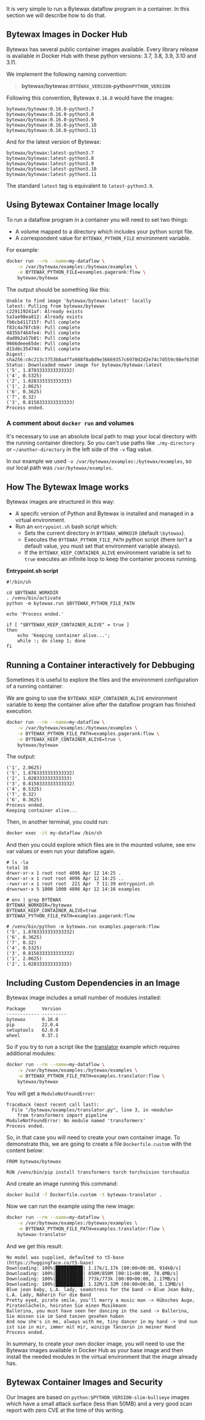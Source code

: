 It is very simple to run a Bytewax dataflow program in a container. In this section we will describe how to do that.

## Bytewax Images in Docker Hub

Bytewax has several public container images available. Every library release is available in Docker Hub with these python versions: 3.7, 3.8, 3.9, 3.10 and 3.11.

We implement the following naming convention:

>**bytewax/bytewax:`BYTEWAX_VERSION`-python`PYTHON_VERSION`**

Following this convention, Bytewax `0.16.0` would have the images:
```
bytewax/bytewax:0.16.0-python3.7
bytewax/bytewax:0.16.0-python3.8
bytewax/bytewax:0.16.0-python3.9
bytewax/bytewax:0.16.0-python3.10
bytewax/bytewax:0.16.0-python3.11
```

And for the latest version of Bytewax:
```
bytewax/bytewax:latest-python3.7
bytewax/bytewax:latest-python3.8
bytewax/bytewax:latest-python3.9
bytewax/bytewax:latest-python3.10
bytewax/bytewax:latest-python3.11
```

The standard `latest` tag is equivalent to `latest-python3.9`.

## Using Bytewax Container Image locally

To run a dataflow program in a container you will need to set two things:
- A volume mapped to a directory which includes your python script file.
- A correspondent value for `BYTEWAX_PYTHON_FILE` environment variable.

For example:

```bash
docker run --rm --name=my-dataflow \
    -v /var/bytewax/examples:/bytewax/examples \
    -e BYTEWAX_PYTHON_FILE=examples.pagerank:flow \
    bytewax/bytewax
```
The output should be something like this:
```
Unable to find image 'bytewax/bytewax:latest' locally
latest: Pulling from bytewax/bytewax
c229119241af: Already exists
5a3ae98ea812: Already exists
fb6cb411715f: Pull complete
f83c4a78fcb9: Pull complete
4835b7464fe4: Pull complete
dad0b2a57b01: Pull complete
9666deee65de: Pull complete
d15d6c35474d: Pull complete
Digest: sha256:c6c213c3753b8a4ffa988f8a8d9e36669357c6970d2d2e74c7d559c98ef63589
Status: Downloaded newer image for bytewax/bytewax:latest
('5', 1.8783333333333332)
('4', 0.5325)
('2', 1.028333333333333)
('1', 2.0625)
('6', 0.3625)
('7', 0.32)
('3', 0.8158333333333333)
Process ended.
```

### A comment about `docker run` and volumes

It's necessary to use an absolute local path to map your local directory with the running container directory. So you can't use paths like `./my-directory` or `~/another-directory` in the left side of the `-v` flag value.

In our example we used `-v /var/bytewax/examples:/bytewax/examples`, so our local path was `/var/bytewax/examples`.

## How The Bytewax Image works

Bytewax images are structured in this way:
- A specifc version of Python and Bytewax is installed and managed in a virtual environment.
- Run an `entrypoint.sh` bash script which:
    - Sets the current directory in `BYTEWAX_WORKDIR` (default `\bytewax`).
    - Executes the `BYTEWAX_PYTHON_FILE_PATH` python script (there isn't a default value, you must set that environment variable always).
    - If the `BYTEWAX_KEEP_CONTAINER_ALIVE` environment variable is set to `true` executes an infinite loop to keep the container process running.

**Entrypoint.sh script**
```
#!/bin/sh

cd $BYTEWAX_WORKDIR
. /venv/bin/activate
python -m bytewax.run $BYTEWAX_PYTHON_FILE_PATH

echo 'Process ended.'

if [ "$BYTEWAX_KEEP_CONTAINER_ALIVE" = true ]
then
    echo 'Keeping container alive...';
    while :; do sleep 1; done
fi
```

## Running a Container interactively for Debbuging

Sometimes it is useful to explore the files and the environment configuration of a running container.

We are going to use the `BYTEWAX_KEEP_CONTAINER_ALIVE` environment variable to keep the container alive after the dataflow program has finished execution.

```bash
docker run --rm --name=my-dataflow \
    -v /var/bytewax/examples:/bytewax/examples \
    -e BYTEWAX_PYTHON_FILE_PATH=examples.pagerank:flow \
    -e BYTEWAX_KEEP_CONTAINER_ALIVE=true \
    bytewax/bytewax
```

The output:
```
('1', 2.0625)
('5', 1.8783333333333332)
('2', 1.028333333333333)
('3', 0.8158333333333332)
('4', 0.5325)
('7', 0.32)
('6', 0.3625)
Process ended.
Keeping container alive...
```

Then, in another terminal, you could run:

```bash
docker exec -it my-dataflow /bin/sh
```

And then you could explore which files are in the mounted volume, see env var values or even run your dataflow again.

```
# ls -la
total 16
drwxr-xr-x 1 root root 4096 Apr 12 14:25 .
drwxr-xr-x 1 root root 4096 Apr 12 14:25 ..
-rwxr-xr-x 1 root root  221 Apr  7 11:39 entrypoint.sh
drwxrwxr-x 5 1000 1000 4096 Apr 12 14:16 examples

# env | grep BYTEWAX
BYTEWAX_WORKDIR=/bytewax
BYTEWAX_KEEP_CONTAINER_ALIVE=true
BYTEWAX_PYTHON_FILE_PATH=examples.pagerank:flow

# /venv/bin/python -m bytewax.run examples.pagerank:flow
('5', 1.8783333333333332)
('6', 0.3625)
('7', 0.32)
('4', 0.5325)
('3', 0.8158333333333332)
('1', 2.0625)
('2', 1.028333333333333)
```

## Including Custom Dependencies in an Image

Bytewax image includes a small number of modules installed:
```
Package      Version
------------ ---------
bytewax      0.16.0
pip          22.0.4
setuptools   62.0.0
wheel        0.37.1
```

So if you try to run a script like the [translator](https://github.com/bytewax/bytewax/tree/main/examples/translator.py) example which requires additional modules:

```bash
docker run --rm --name=my-dataflow \
    -v /var/bytewax/examples:/bytewax/examples \
    -e BYTEWAX_PYTHON_FILE_PATH=examples.translator:flow \
    bytewax/bytewax
```
You will get a `ModuleNotFoundError`:
```
Traceback (most recent call last):
  File "/bytewax/examples/translator.py", line 3, in <module>
    from transformers import pipeline
ModuleNotFoundError: No module named 'transformers'
Process ended.
```

So, in that case you will need to create your own container image.
To demonstrate this, we are going to create a file `Dockerfile.custom` with the content below:

```
FROM bytewax/bytewax

RUN /venv/bin/pip install transformers torch torchvision torchaudio
```
And create an image running this command:

```bash
docker build -f Dockerfile.custom -t bytewax-translator .
```

Now we can run the example using the new image:

```bash
docker run --rm --name=my-dataflow \
    -v /var/bytewax/examples:/bytewax/examples \
    -e BYTEWAX_PYTHON_FILE_PATH=examples.translator:flow \
    bytewax-translator
```

And we get this result:

```
No model was supplied, defaulted to t5-base (https://huggingface.co/t5-base)
Downloading: 100%|██████████| 1.17k/1.17k [00:00<00:00, 934kB/s]
Downloading: 100%|██████████| 850M/850M [00:11<00:00, 78.8MB/s]
Downloading: 100%|██████████| 773k/773k [00:00<00:00, 2.17MB/s]
Downloading: 100%|██████████| 1.32M/1.32M [00:00<00:00, 3.13MB/s]
Blue jean baby, L.A. lady, seamstress for the band -> Blue Jean Baby, L.A. Lady, Näherin für die Band
Pretty eyed, pirate smile, you'll marry a music man -> Hübsches Auge, Piratenlächeln, heiraten Sie einen Musikmann
Ballerina, you must have seen her dancing in the sand -> Ballerina, Sie müssen sie im Sand tanzen gesehen haben
And now she's in me, always with me, tiny dancer in my hand -> Und nun ist sie in mir, immer mit mir, winzige Tänzerin in meiner Hand
Process ended.
```

In summary, to create your own docker image, you will need to use the Bytewax images available in Docker Hub as your base image and then install the needed modules in the virtual environment that the image already has.

## Bytewax Container Images and Security

Our Images are based on `python:$PYTHON_VERSION-slim-bullseye` images which have a small attack surface (less than 50MB) and a very good scan report with zero CVE at the time of this writing.
